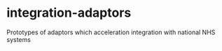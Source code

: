 # integration-adaptors
Prototypes of adaptors which acceleration integration with national NHS systems
